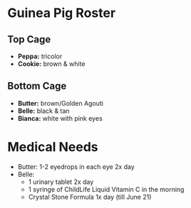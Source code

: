 # Guinea Pig Roster

## Top Cage
- **Peppa:** tricolor
- **Cookie:** brown & white

## Bottom Cage
- **Butter:** brown/Golden Agouti
- **Belle:** black & tan
- **Bianca:** white with pink eyes

# Medical Needs

- Butter: 1-2 eyedrops in each eye 2x day
- Belle:
	- 1 urinary tablet 2x day
	- 1 syringe of ChildLife Liquid Vitamin C in the morning
	- Crystal Stone Formula 1x day (till June 21)